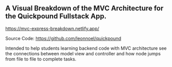 ## A Visual Breakdown of the MVC Architecture for the Quickpound Fullstack App.

https://mvc-express-breakdown.netlify.app/

Source Code: https://github.com/leonnoel/quickpound

Intended to help students learning backend code with MVC architecture see the connections between model view and controller and how node jumps from file to file to complete tasks.